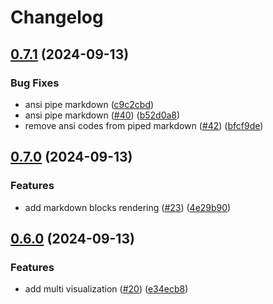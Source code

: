 # Changelog

## [0.7.1](https://github.com/guilhermeprokisch/see/compare/v0.7.0...v0.7.1) (2024-09-13)


### Bug Fixes

* ansi pipe markdown ([c9c2cbd](https://github.com/guilhermeprokisch/see/commit/c9c2cbd439cc6f3644234407783e2bef38b0bc98))
* ansi pipe markdown ([#40](https://github.com/guilhermeprokisch/see/issues/40)) ([b52d0a8](https://github.com/guilhermeprokisch/see/commit/b52d0a8705e528bbfa1eb76708bae0266eaac34f))
* remove ansi codes from piped markdown ([#42](https://github.com/guilhermeprokisch/see/issues/42)) ([bfcf9de](https://github.com/guilhermeprokisch/see/commit/bfcf9de4abce3960df3463e1e4868d9048d03f27))

## [0.7.0](https://github.com/guilhermeprokisch/see/compare/v0.6.0...v0.7.0) (2024-09-13)


### Features

* add markdown blocks rendering ([#23](https://github.com/guilhermeprokisch/see/issues/23)) ([4e29b90](https://github.com/guilhermeprokisch/see/commit/4e29b901aa7d3844d7c67cadf958e35139b3b78f))

## [0.6.0](https://github.com/guilhermeprokisch/see/compare/v0.5.3...v0.6.0) (2024-09-13)


### Features

* add multi visualization ([#20](https://github.com/guilhermeprokisch/see/issues/20)) ([e34ecb8](https://github.com/guilhermeprokisch/see/commit/e34ecb8ce576f55eb79cb53bc091d37e811fb259))
